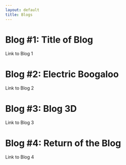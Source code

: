 ```yaml
---
layout: default
title: Blogs
---
```


# Blog #1: Title of Blog
Link to Blog 1

# Blog #2: Electric Boogaloo
Link to Blog 2

# Blog #3: Blog 3D
Link to Blog 3

# Blog #4: Return of the Blog
Link to Blog 4